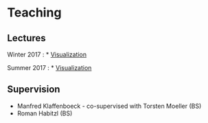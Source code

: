 
# Teaching

## Lectures

Winter 2017
: * [Visualization](http://vda.univie.ac.at/Teaching/Vis/17w/)

Summer 2017
: * [Visualization](http://vda.univie.ac.at/Teaching/Vis/17s/)

## Supervision

* Manfred Klaffenboeck - co-supervised with Torsten Moeller (BS)
* Roman Habitzl (BS)

